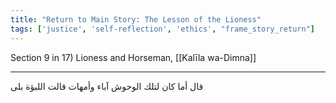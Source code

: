 ```yaml
---
title: "Return to Main Story: The Lesson of the Lioness"
tags: ['justice', 'self-reflection', 'ethics', "frame_story_return"]
---
```


 Section 9 in 17) Lioness and Horseman, [[Kalīla wa-Dimna]]

---
قال أما كان لتلك الوحوش آباء وأمهات قالت اللبؤة بلى
